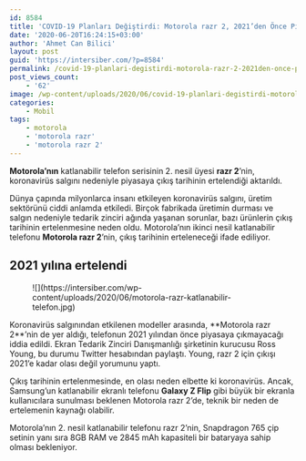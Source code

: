 ```yaml
---
id: 8584
title: 'COVID-19 Planları Değiştirdi: Motorola razr 2, 2021’den Önce Piyasaya Çıkmayacak'
date: '2020-06-20T16:24:15+03:00'
author: 'Ahmet Can Bilici'
layout: post
guid: 'https://intersiber.com/?p=8584'
permalink: /covid-19-planlari-degistirdi-motorola-razr-2-2021den-once-piyasaya-cikmayacak/
post_views_count:
    - '62'
image: /wp-content/uploads/2020/06/covid-19-planlari-degistirdi-motorola-razr-2021-den-once-piyasaya-cikmayacak.jpg
categories:
    - Mobil
tags:
    - motorola
    - 'motorola razr'
    - 'motorola razr 2'
---
```


**Motorola’nın** katlanabilir telefon serisinin 2. nesil üyesi **razr 2**’nin, koronavirüs salgını nedeniyle piyasaya çıkış tarihinin ertelendiği aktarıldı.

Dünya çapında milyonlarca insanı etkileyen koronavirüs salgını, üretim sektörünü ciddi anlamda etkiledi. Birçok fabrikada üretimin durması ve salgın nedeniyle tedarik zinciri ağında yaşanan sorunlar, bazı ürünlerin çıkış tarihinin ertelenmesine neden oldu. Motorola’nın ikinci nesil katlanabilir telefonu **Motorola razr 2**’nin, çıkış tarihinin erteleneceği ifade ediliyor.

## 2021 yılına ertelendi

<figure class="wp-block-image size-large">![](https://intersiber.com/wp-content/uploads/2020/06/motorola-razr-katlanabilir-telefon.jpg)</figure>Koronavirüs salgınından etkilenen modeller arasında, **Motorola razr 2**’nin de yer aldığı, telefonun 2021 yılından önce piyasaya çıkmayacağı iddia edildi. Ekran Tedarik Zinciri Danışmanlığı şirketinin kurucusu Ross Young, bu durumu Twitter hesabından paylaştı. Young, razr 2 için çıkışı 2021’e kadar olası değil yorumunu yaptı.

Çıkış tarihinin ertelenmesinde, en olası neden elbette ki koronavirüs. Ancak, Samsung’un katlanabilir ekranlı telefonu **Galaxy Z Flip** gibi büyük bir ekranla kullanıcılara sunulması beklenen Motorola razr 2’de, teknik bir neden de ertelemenin kaynağı olabilir.

Motorola’nın 2. nesil katlanabilir telefonu razr 2’nin, Snapdragon 765 çip setinin yanı sıra 8GB RAM ve 2845 mAh kapasiteli bir bataryaya sahip olması bekleniyor.
